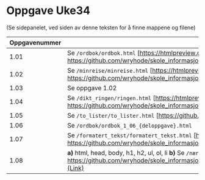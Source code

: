 # Oppgave Uke34
(Se sidepanelet, ved siden av denne teksten for å finne mappene og filene)

|Oppgavenummer|Plassering eller svar|
|---|---|
|1.01|Se `/ordbok/ordbok.html` [https://htmlpreview.github.io/?https://github.com/wryhode/skole_informasjonsteknologi/blob/main/kapittel1/ordbok/ordbok.html](Link)|
|1.02|Se `/minreise/minreise.html` [https://htmlpreview.github.io/?https://github.com/wryhode/skole_informasjonsteknologi/blob/main/kapittel1/minreise/minreise.html](Link)|
|1.03|Se oppgave 1.02|
|1.04|Se `/dikt_ringen/ringen.html` [https://htmlpreview.github.io/?https://github.com/wryhode/skole_informasjonsteknologi/blob/main/kapittel1/dikt_ringen/ringen.html](Link)|
|1.05|Se `/to_lister/to_lister.html` [https://github.com/wryhode/skole_informasjonsteknologi/blob/main/kapittel1/to_lister/to_lister.html](Link)|
|1.06|Se `/ordbok/ordbok_1_06_{deloppgave}.html`|
|1.07|Se `/formatert_tekst/formatert_tekst.html` [https://htmlpreview.github.io/?https://github.com/wryhode/skole_informasjonsteknologi/blob/main/kapittel1/formatert_tekst/formatert_tekst.html](Link)|
|1.08|**a)** html, head, body, h1, h2, ul, ol, li **b)** Se `/næringsstoffer_rekreasjon/næringsstoffer.html` [https://htmlpreview.github.io/?https://github.com/wryhode/skole_informasjonsteknologi/blob/main/kapittel1/n%C3%A6ringsstoffer_rekreasjon/n%C3%A6ringsstoffer.html](Link)|
